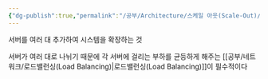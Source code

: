 ```yaml
---
{"dg-publish":true,"permalink":"/공부/Architecture/스케일 아웃(Scale-Out)/","dgPassFrontmatter":true}
---
```


서버를 여러 대 추가하여 시스템을 확장하는 것

서버가 여러 대로 나뉘기 때문에 각 서버에 걸리는 부하를 균등하게 해주는 [[공부/네트워크/로드밸런싱(Load Balancing)\|로드밸런싱(Load Balancing)]]이 필수적이다